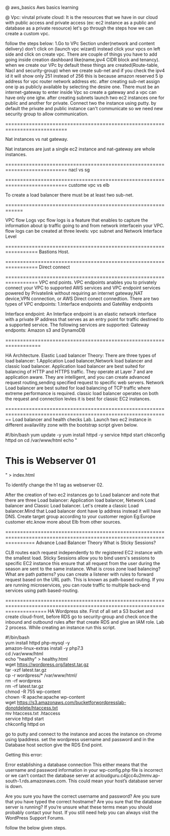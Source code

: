 @ aws_basics
Aws basics learning

@ Vpc: virutal private cloud: It is the resources that we have in our cloud with public access and private access (ex: ec2 instance as a public and database as a private resource)
let's go through the steps how we can create a custom vpc.

follow the steps below:
1.Go to VPc Section under(network and content delivery)
don't click on (launch vpc wizard) instead click your vpcs on left side and click on create vpc.
There are couple of things you have to add going inside creation dashboard like(name,ipv4 CIDR block and tenancy).
when we create our VPc by default these things are created(Route-table, Nacl and security-group)
when we create sub-net and if you check the ipv4 id it will show only 251 instead of 256 this is because amazon reserved 5 ip address for vpc router network address etc.
after creating sub-net assign one ip as publicly available by selecting the desire one.
There must be an internet-gateway to enter inside Vpc so create a gateway and a vpc can have only one igtw.
after creating subnets launch two ec2 instances one for public and another for private.
Connect two the instance using putty.
by default the private and public instance can't communicate so we need new security group to allow communication.

===========================================================================

Nat instances vs nat gateway.

Nat instances are just a single ec2 instance and nat-gateway are whole instances.

===========================================================================
nacl vs sg

===========================================================================
custome vpc vs elb

To create a load balancer there must be at least two sub-net.

============================================================

VPC flow Logs
vpc flow logs is a feature that enables to capture the information about ip traffic going to and from network interfacein your VPC.
flow logs can be created at three levels:
vpc
subnet and Network Interface Level

=================================================================
Bastions Host.

=================================================================
Direct connect

=================================================================
VPC end points.
VPC endpoints anables you to privately connect your VPC to supported AWS services and VPC endpoint services powered by Privatelink without requiring an internet gateway,NAT device,VPN connection, or AWS Direct conect connedtion.
There are two types of VPC endpoints:
1.Interface endpoints and GateWay endpoints

Interface endpoint: An Interface endpoint is an elastic network interface with a private IP address that serves as an entry point for traffic destined to a supported service. The following services are supported:
Gateway endponts: Amazon s3 and DynamoDB

==================================================================

HA Architecture.
Elastic Load balancer Theory:
There are three types of load balancer:
1.Application Load balancer,Network load balancer and classic load balancer.
Application load balancer are best suited for balancing of HTTP and HTTPS traffic. They operate at Layer 7 and are application aware. They are intelligent, and you can create advanced request routing,sending specified request to specific web servers.
Network Load balancer are best suited for load balancing of TCP traffic where extreme performance is required.
classic load balancer operates on both the request and connection levles it is best for classic EC2 instances.

==============================================================================================================
Load balancer and health checks Lab.
Launch two ec2 instance in different availavility zone with the bootstrap script given below.

#!/bin/bash
yum update -y
yum install httpd -y
service httpd start
chkconfig httpd on
cd /var/www/html
echo "<html><h1>This is Webserver 01</h1></html>" > index.html

To identify change the h1 tag as webserver 02.

After the creation of two ec2 instances go to Load balancer and note that there are three Load balancer: Application load balancer, Network Load balancer and Classic Load balancer.
Let's create a classic Load balancer.Mind that Load balancer dont have Ip address instead it will have DNS.
Create target group according to your customer region Eg:Europe customer etc.know more about Elb from other sources.

======================================================================================================================
Advance Load Balancer Theory
What is Sticky Sessions?

CLB routes each request independently to thr registered EC2 instance with the smallest load.
Sticky Sessions allow you to bind users's sessions to specific EC2 instance this ensure that all request from the user during the season are sent to the same instance.
What is cross zone load balancing?
What are path patterns?
you can create a listener with rules to forward request based on the URL path.
This is known as path-based routing. If you are running microservices, you can route traffic to multiple back-end services using path based-routing.

==========================================================================================================================
HA Wordpress site.
First of all set a S3 bucket and create cloud-front, before RDS go to security-group and check once the inbound and outbound rules after that create RDS and give an IAM role.
Lab 2 process.
While creating an instance run this script.

#!/bin/bash  
yum install httpd php-mysql -y  
amazon-linux-extras install -y php7.3  
cd /var/www/html  
echo "healthy" > healthy.html  
wget https://wordpress.org/latest.tar.gz  
tar -xzf latest.tar.gz  
cp -r wordpress/* /var/www/html/  
rm -rf wordpress  
rm -rf latest.tar.gz  
chmod -R 755 wp-content  
chown -R apache:apache wp-content  
wget https://s3.amazonaws.com/bucketforwordpresslab-donotdelete/htaccess.txt  
mv htaccess.txt .htaccess  
service httpd start  
chkconfig httpd on 

go to putty and connect to the instance and acces the instance on chrome using Ipaddress.
set the wordpress username and password and in the Database host section give the RDS End point.

Getting this error:

Error establishing a database connection
This either means that the username and password information in your wp-config.php file is incorrect or we can’t contact the database server at acloudguru.c4jjcc4u2mmv.ap-south-1.rds.amazonaws.com. This could mean your host’s database server is down.

Are you sure you have the correct username and password?
Are you sure that you have typed the correct hostname?
Are you sure that the database server is running?
If you’re unsure what these terms mean you should probably contact your host. If you still need help you can always visit the WordPress Support Forums.

follow the below given steps.



























